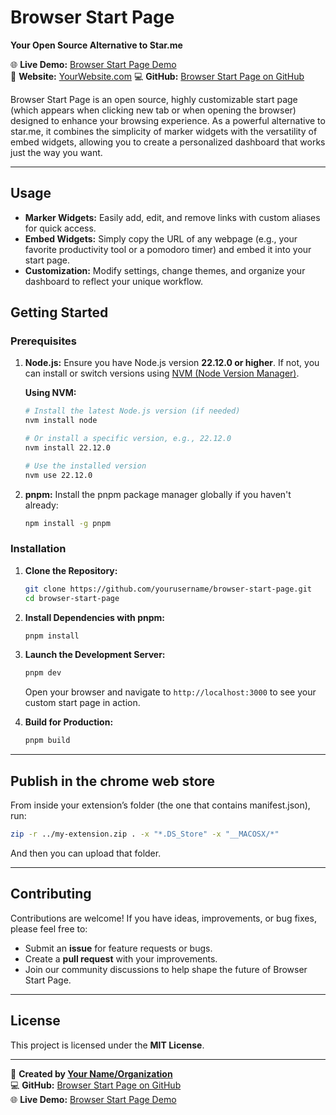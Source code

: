 # Browser Start Page

**Your Open Source Alternative to Star.me**

🌐 **Live Demo:** [Browser Start Page Demo](https://chromewebstore.google.com/detail/browser-start-page/cbmbipkecoonmcocfmoaddgmffbnfpho)  
🔗 **Website:** [YourWebsite.com](https://yawningface.org/) 
💻 **GitHub:** [Browser Start Page on GitHub](https://github.com/Yawningface/browser-start-page)

Browser Start Page is an open source, highly customizable start page (which appears when clicking new tab or when opening the browser) designed to enhance your browsing experience. As a powerful alternative to star.me, it combines the simplicity of marker widgets with the versatility of embed widgets, allowing you to create a personalized dashboard that works just the way you want.

---
## Usage

- **Marker Widgets:** Easily add, edit, and remove links with custom aliases for quick access.
- **Embed Widgets:** Simply copy the URL of any webpage (e.g., your favorite productivity tool or a pomodoro timer) and embed it into your start page.
- **Customization:** Modify settings, change themes, and organize your dashboard to reflect your unique workflow.

## Getting Started

### Prerequisites

1. **Node.js:** Ensure you have Node.js version **22.12.0 or higher**. If not, you can install or switch versions using [NVM (Node Version Manager)](https://github.com/nvm-sh/nvm).

   **Using NVM:**
   ```sh
   # Install the latest Node.js version (if needed)
   nvm install node

   # Or install a specific version, e.g., 22.12.0
   nvm install 22.12.0

   # Use the installed version
   nvm use 22.12.0
   ```

2. **pnpm:** Install the pnpm package manager globally if you haven't already:
   ```sh
   npm install -g pnpm
   ```

### Installation

1. **Clone the Repository:**
   ```sh
   git clone https://github.com/yourusername/browser-start-page.git
   cd browser-start-page
   ```

2. **Install Dependencies with pnpm:**
   ```sh
   pnpm install
   ```

3. **Launch the Development Server:**
   ```sh
   pnpm dev
   ```
   Open your browser and navigate to `http://localhost:3000` to see your custom start page in action.

4. **Build for Production:**
   ```sh
   pnpm build
   ```

---

## Publish in the chrome web store
From inside your extension’s folder (the one that contains manifest.json), run:

```bash
zip -r ../my-extension.zip . -x "*.DS_Store" -x "__MACOSX/*"
```
And then you can upload that folder.


---

## Contributing

Contributions are welcome! If you have ideas, improvements, or bug fixes, please feel free to:
- Submit an **issue** for feature requests or bugs.
- Create a **pull request** with your improvements.
- Join our community discussions to help shape the future of Browser Start Page.

---

## License

This project is licensed under the **MIT License**.

---

🚀 **Created by [Your Name/Organization](https://yourwebsite.com)**  
💻 **GitHub:** [Browser Start Page on GitHub](https://github.com/yourusername/browser-start-page)  
🌐 **Live Demo:** [Browser Start Page Demo](https://browser-start-page.example.com)
